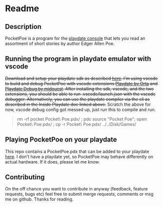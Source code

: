 # Readme

## Description
PocketPoe is a program for the [playdate console](https://play.date) that lets you read an assortment of short stories by author Edger Allen Poe.

## Running the program in playdate emulator with vscode
~~Download and setup your playdate sdk as described [here](https://sdk.play.date/1.11.1/Inside%20Playdate.html#_compiling_a_project).
I'm using vscode to build and debug PocketPoe with vscode extensions [Playdate by Orta](https://github.com/orta/vscode-playdate) and [Playdate Debug by midouest](https://github.com/midouest/vscode-playdate-debug).
After installing the sdk, vscode, and the two extensions, you should be able to run .vscode/launch.json with the vscode debugger. 
Alternatively, you can use the playdate compiler via the cli as described in the Inside Playdate doc linked above.~~ 
Scratch the above for now, vscode debug config got messed up, just run this to compile and run.
> rm -rf pocket Pocket\ Poe.pdx/ ; pdc source "Pocket Poe"; open Pocket\ Poe.pdx/ ; cp -r Pocket\ Poe.pdx/ ../../Disk/Games/

## Playing PocketPoe on your playdate
This repo contains a PocketPoe.pdx that can be added to your playdate [here](https://play.date/account/sideload/). 
I don't have a playdate yet, so PocketPoe may behave differently on actual hardware. If it does, please let me know.

## Contributing
On the off chance you want to contribute in anyway (feedback, feature requests, bugs etc) feel free to submit merge requests, comments or msg me on github. Thanks for reading.
 
